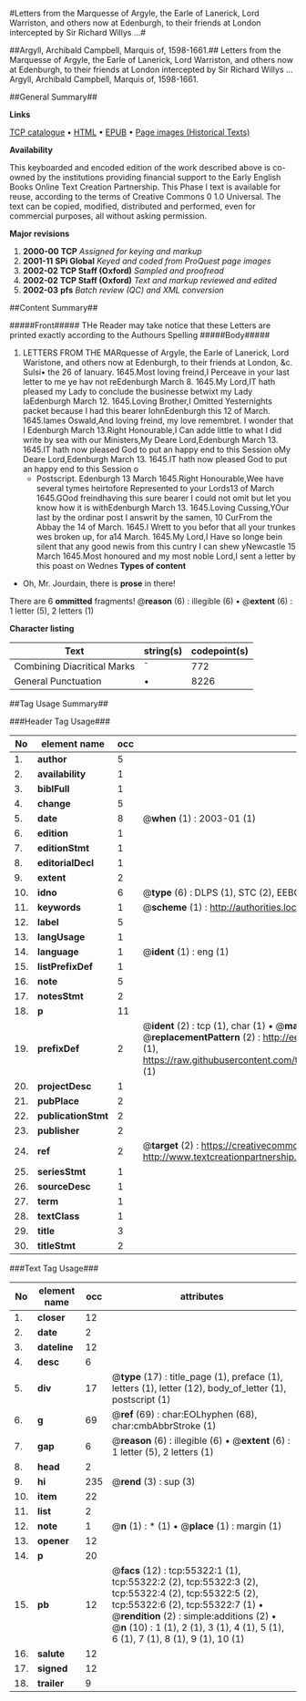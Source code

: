 #Letters from the Marquesse of Argyle, the Earle of Lanerick, Lord Warriston, and others now at Edenburgh, to their friends at London intercepted by Sir Richard Willys ...#

##Argyll, Archibald Campbell, Marquis of, 1598-1661.##
Letters from the Marquesse of Argyle, the Earle of Lanerick, Lord Warriston, and others now at Edenburgh, to their friends at London intercepted by Sir Richard Willys ...
Argyll, Archibald Campbell, Marquis of, 1598-1661.

##General Summary##

**Links**

[TCP catalogue](http://www.ota.ox.ac.uk/tcp/)  • 
[HTML](http://tei.it.ox.ac.uk/tcp/Texts-HTML/free/A25/A25791.html)  • 
[EPUB](http://tei.it.ox.ac.uk/tcp/Texts-EPUB/free/A25/A25791.epub) • 
[Page images (Historical Texts)](https://data.historicaltexts.jisc.ac.uk/view?pubId=eebo-12166076e&pageId=eebo-12166076e-55322-1)

**Availability**

This keyboarded and encoded edition of the
	       work described above is co-owned by the institutions
	       providing financial support to the Early English Books
	       Online Text Creation Partnership. This Phase I text is
	       available for reuse, according to the terms of Creative
	       Commons 0 1.0 Universal. The text can be copied,
	       modified, distributed and performed, even for
	       commercial purposes, all without asking permission.

**Major revisions**

1. __2000-00__ __TCP__ *Assigned for keying and markup*
1. __2001-11__ __SPi Global__ *Keyed and coded from ProQuest page images*
1. __2002-02__ __TCP Staff (Oxford)__ *Sampled and proofread*
1. __2002-02__ __TCP Staff (Oxford)__ *Text and markup reviewed and edited*
1. __2002-03__ __pfs__ *Batch review (QC) and XML conversion*

##Content Summary##

#####Front#####
THe Reader may take notice that these Letters are printed exactly according to the Authours Spelling
#####Body#####

1. LETTERS FROM THE MARquesse of Argyle, the Earle of Lanerick, Lord Waristone, and others now at Edenburgh, to their friends at London, &c.
Sulsi• the 26 of Ianuary. 1645.Most loving freind,I Perceave in your last letter to me ye hav not reEdenburgh March 8. 1645.My Lord,IT hath pleased my Lady to conclude the businesse betwixt my Lady IaEdenburgh March 12. 1645.Loving Brother,I Omitted Yesternights packet because I had this bearer IohnEdenburgh this 12 of March. 1645.Iames Oswald,And loving freind, my love remembret. I wonder that I Edenburgh March 13.Right Honourable,I Can adde little to what I did write by sea with our Ministers,My Deare Lord,Edenburgh March 13. 1645.IT hath now pleased God to put an happy end to this Session oMy Deare Lord,Edenburgh March 13. 1645.IT hath now pleased God to put an happy end to this Session o
      * Postscript.
Edenburgh 13 March 1645.Right Honourable,Wee have several tymes heirtofore Represented to your Lords13 of March 1645.GOod freindhaving this sure bearer I could not omit but let you know how it is withEdenburgh March 13. 1645.Loving Cussing,YOur last by the ordinar post I answrit by the samen, 10 CurFrom the Abbay the 14 of March. 1645.I Wrett to you befor that all your trunkes wes broken up, for a14 March. 1645.My Lord,I Have so longe bein silent that any good newis from this cuntry I can shew yNewcastle 15 March 1645.Most honoured and my most noble Lord,I sent a letter by this poast on Wednes
**Types of content**

  * Oh, Mr. Jourdain, there is **prose** in there!

There are 6 **ommitted** fragments! 
 @__reason__ (6) : illegible (6)  •  @__extent__ (6) : 1 letter (5), 2 letters (1)

**Character listing**


|Text|string(s)|codepoint(s)|
|---|---|---|
|Combining             Diacritical Marks|̄|772|
|General Punctuation|•|8226|

##Tag Usage Summary##

###Header Tag Usage###

|No|element name|occ|attributes|
|---|---|---|---|
|1.|__author__|5||
|2.|__availability__|1||
|3.|__biblFull__|1||
|4.|__change__|5||
|5.|__date__|8| @__when__ (1) : 2003-01 (1)|
|6.|__edition__|1||
|7.|__editionStmt__|1||
|8.|__editorialDecl__|1||
|9.|__extent__|2||
|10.|__idno__|6| @__type__ (6) : DLPS (1), STC (2), EEBO-CITATION (1), OCLC (1), VID (1)|
|11.|__keywords__|1| @__scheme__ (1) : http://authorities.loc.gov/ (1)|
|12.|__label__|5||
|13.|__langUsage__|1||
|14.|__language__|1| @__ident__ (1) : eng (1)|
|15.|__listPrefixDef__|1||
|16.|__note__|5||
|17.|__notesStmt__|2||
|18.|__p__|11||
|19.|__prefixDef__|2| @__ident__ (2) : tcp (1), char (1)  •  @__matchPattern__ (2) : ([0-9\-]+):([0-9IVX]+) (1), (.+) (1)  •  @__replacementPattern__ (2) : http://eebo.chadwyck.com/downloadtiff?vid=$1&page=$2 (1), https://raw.githubusercontent.com/textcreationpartnership/Texts/master/tcpchars.xml#$1 (1)|
|20.|__projectDesc__|1||
|21.|__pubPlace__|2||
|22.|__publicationStmt__|2||
|23.|__publisher__|2||
|24.|__ref__|2| @__target__ (2) : https://creativecommons.org/publicdomain/zero/1.0/ (1), http://www.textcreationpartnership.org/docs/. (1)|
|25.|__seriesStmt__|1||
|26.|__sourceDesc__|1||
|27.|__term__|1||
|28.|__textClass__|1||
|29.|__title__|3||
|30.|__titleStmt__|2||


###Text Tag Usage###

|No|element name|occ|attributes|
|---|---|---|---|
|1.|__closer__|12||
|2.|__date__|2||
|3.|__dateline__|12||
|4.|__desc__|6||
|5.|__div__|17| @__type__ (17) : title_page (1), preface (1), letters (1), letter (12), body_of_letter (1), postscript (1)|
|6.|__g__|69| @__ref__ (69) : char:EOLhyphen (68), char:cmbAbbrStroke (1)|
|7.|__gap__|6| @__reason__ (6) : illegible (6)  •  @__extent__ (6) : 1 letter (5), 2 letters (1)|
|8.|__head__|2||
|9.|__hi__|235| @__rend__ (3) : sup (3)|
|10.|__item__|22||
|11.|__list__|2||
|12.|__note__|1| @__n__ (1) : * (1)  •  @__place__ (1) : margin (1)|
|13.|__opener__|12||
|14.|__p__|20||
|15.|__pb__|12| @__facs__ (12) : tcp:55322:1 (1), tcp:55322:2 (2), tcp:55322:3 (2), tcp:55322:4 (2), tcp:55322:5 (2), tcp:55322:6 (2), tcp:55322:7 (1)  •  @__rendition__ (2) : simple:additions (2)  •  @__n__ (10) : 1 (1), 2 (1), 3 (1), 4 (1), 5 (1), 6 (1), 7 (1), 8 (1), 9 (1), 10 (1)|
|16.|__salute__|12||
|17.|__signed__|12||
|18.|__trailer__|9||
